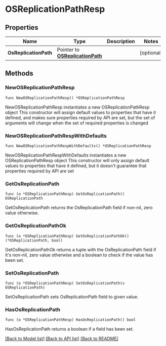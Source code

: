 # OSReplicationPathResp

## Properties

Name | Type | Description | Notes
------------ | ------------- | ------------- | -------------
**OsReplicationPath** | Pointer to [**OSReplicationPath**](OSReplicationPath.md) |  | [optional] 

## Methods

### NewOSReplicationPathResp

`func NewOSReplicationPathResp() *OSReplicationPathResp`

NewOSReplicationPathResp instantiates a new OSReplicationPathResp object
This constructor will assign default values to properties that have it defined,
and makes sure properties required by API are set, but the set of arguments
will change when the set of required properties is changed

### NewOSReplicationPathRespWithDefaults

`func NewOSReplicationPathRespWithDefaults() *OSReplicationPathResp`

NewOSReplicationPathRespWithDefaults instantiates a new OSReplicationPathResp object
This constructor will only assign default values to properties that have it defined,
but it doesn't guarantee that properties required by API are set

### GetOsReplicationPath

`func (o *OSReplicationPathResp) GetOsReplicationPath() OSReplicationPath`

GetOsReplicationPath returns the OsReplicationPath field if non-nil, zero value otherwise.

### GetOsReplicationPathOk

`func (o *OSReplicationPathResp) GetOsReplicationPathOk() (*OSReplicationPath, bool)`

GetOsReplicationPathOk returns a tuple with the OsReplicationPath field if it's non-nil, zero value otherwise
and a boolean to check if the value has been set.

### SetOsReplicationPath

`func (o *OSReplicationPathResp) SetOsReplicationPath(v OSReplicationPath)`

SetOsReplicationPath sets OsReplicationPath field to given value.

### HasOsReplicationPath

`func (o *OSReplicationPathResp) HasOsReplicationPath() bool`

HasOsReplicationPath returns a boolean if a field has been set.


[[Back to Model list]](../README.md#documentation-for-models) [[Back to API list]](../README.md#documentation-for-api-endpoints) [[Back to README]](../README.md)


